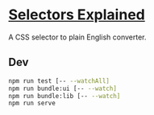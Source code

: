 # [Selectors Explained](https://hugogiraudel.github.io/selectors-explained/)

A CSS selector to plain English converter.

## Dev

```sh
npm run test [-- --watchAll]
npm run bundle:ui [-- --watch]
npm run bundle:lib [-- --watch]
npm run serve
```
